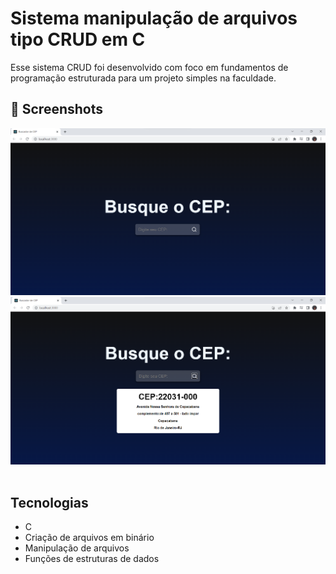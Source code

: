 # Sistema manipulação de arquivos tipo CRUD em C
Esse sistema CRUD foi desenvolvido com foco em fundamentos de programação estruturada para um projeto simples na faculdade.

## :camera_flash: Screenshots
<!-- You can add more screenshots here if you like -->
<img src="/Captura de tela 2023-05-24 183840.png" width="700px"><img src="/Captura de tela 2023-05-24 183920.png" width="700px">&emsp;
## Tecnologias
* C
* Criação de arquivos em binário
* Manipulação de arquivos
* Funções de estruturas de dados
